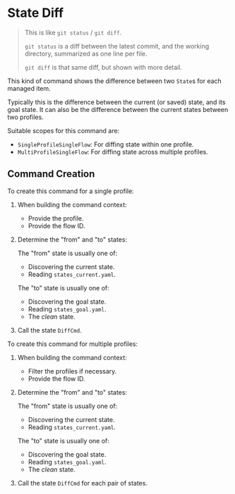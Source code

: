 # State Diff

> This is like `git status` / `git diff`.
>
> `git status` is a diff between the latest commit, and the working directory, summarized as one line per file.
>
> `git diff` is that same diff, but shown with more detail.

This kind of command shows the difference between two `State`s for each managed item.

Typically this is the difference between the current (or saved) state, and its goal state. It can also be the difference between the current states between two profiles.

Suitable scopes for this command are:

* `SingleProfileSingleFlow`: For diffing state within one profile.
* `MultiProfileSingleFlow`: For diffing state across multiple profiles.


## Command Creation

To create this command for a single profile:

1. When building the command context:

    - Provide the profile.
    - Provide the flow ID.

2. Determine the "from" and "to" states:

    The "from" state is usually one of:

    - Discovering the current state.
    - Reading `states_current.yaml`.

    The "to" state is usually one of:

    - Discovering the goal state.
    - Reading `states_goal.yaml`.
    - The *clean* state.

3. Call the state `DiffCmd`.

To create this command for multiple profiles:

1. When building the command context:

    - Filter the profiles if necessary.
    - Provide the flow ID.

2. Determine the "from" and "to" states:

    The "from" state is usually one of:

    - Discovering the current state.
    - Reading `states_current.yaml`.

    The "to" state is usually one of:

    - Discovering the goal state.
    - Reading `states_goal.yaml`.
    - The *clean* state.

3. Call the state `DiffCmd` for each pair of states.
